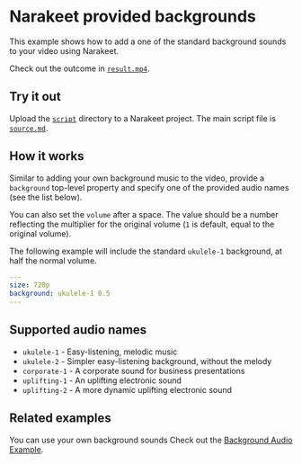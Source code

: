 # Narakeet provided backgrounds 

This example shows how to add a one of the standard background sounds to your video using Narakeet. 

Check out the outcome in [`result.mp4`](result.mp4).

## Try it out

Upload the [`script`](script) directory to a Narakeet project. The main script file is [`source.md`](script/source.md).

## How it works

Similar to adding your own background music to the video, provide a `background` top-level property and specify one of the provided audio names (see the list below).

You can also set the `volume` after a space. The value should be a number reflecting the multiplier for the original volume (`1` is default, equal to the original volume).

The following example will include the standard `ukulele-1` background, at half the normal volume.

```yml
---
size: 720p
background: ukulele-1 0.5
---
```

## Supported audio names

* `ukulele-1` - Easy-listening, melodic music
* `ukulele-2` - Simpler easy-listening background, without the melody
* `corporate-1` - A corporate sound for business presentations
* `uplifting-1` - An uplifting electronic sound
* `uplifting-2` - A more dynamic uplifting electronic sound

## Related examples

You can use your own background sounds Check out the [Background Audio Example](../background-audio/README.md).
